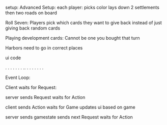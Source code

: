 setup:
	Advanced Setup:
	each player:
		picks color
		lays down 2 settlements then two roads on board

Roll Seven:
	Players pick which cards they want to give back instead of just giving back random cards

Playing development cards:
	Cannot be one you bought that turn

Harbors need to go in correct places


ui code

.
.
.
.
.
.
.
..
.
.
.
.
.
.
.






Event Loop:

Client waits for Request:

server sends Request
	   waits for Action

client sends Action
	   waits for Game
	   updates ui based on game

server sends gamestate
       sends next Request
       waits for Action
